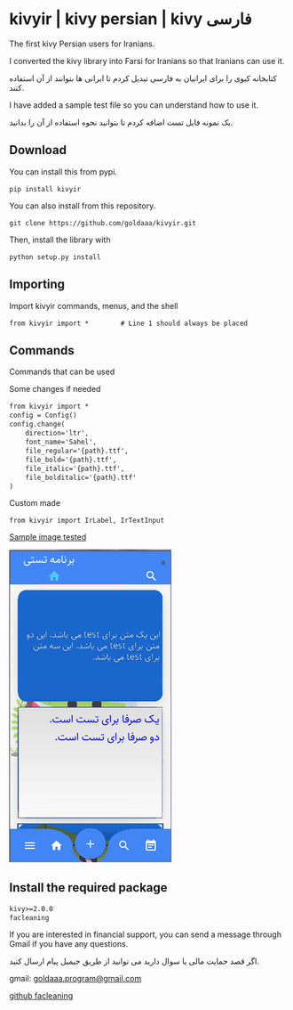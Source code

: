 # kivyir | kivy persian | kivy فارسی

The first kivy Persian users for Iranians.

I converted the kivy library into Farsi for Iranians so that Iranians can use it.

کتابخانه کیوی را برای ایرانیان به فارسی تبدیل کردم تا ایرانی ها بتوانند از آن استفاده کنند.

I have added a sample test file so you can understand how to use it.

یک نمونه فایل تست اضافه کردم تا بتوانید نحوه استفاده از آن را بدانید.


Download
--------
You can install this from pypi.

    pip install kivyir
    
You can also install from this repository.

    git clone https://github.com/goldaaa/kivyir.git

Then, install the library with

    python setup.py install


Importing
---------

Import kivyir commands, menus, and the shell

    from kivyir import *        # Line 1 should always be placed


Commands
--------

Commands that can be used
    
Some changes if needed

    from kivyir import *
    config = Config()
    config.change(
        direction='ltr',
        font_name='Sahel',
        file_regular='{path}.ttf',
        file_bold='{path}.ttf',
        file_italic='{path}.ttf',
        file_bolditalic='{path}.ttf'
    )

Custom made

    from kivyir import IrLabel, IrTextInput

[Sample image tested](https://github.com/goldaaa/kivyir/blob/main/test/sampel_test.png)

![](https://github.com/goldaaa/kivyir/blob/main/test/sampel_test.png)


Install the required package
--------
    kivy>=2.0.0
    facleaning



If you are interested in financial support, you can send a message through Gmail if you have any questions.

اگر قصد حمایت مالی یا سوال دارید می توانید از طریق جیمیل پیام ارسال کنید.

gmail: goldaaa.program@gmail.com

[github facleaning](https://github.com/goldaaa/kivyir)

